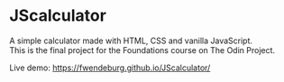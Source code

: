 # JScalculator
A simple calculator made with HTML, CSS and vanilla JavaScript.  
This is the final project for the Foundations course on The Odin Project.  

Live demo: https://fwendeburg.github.io/JScalculator/
